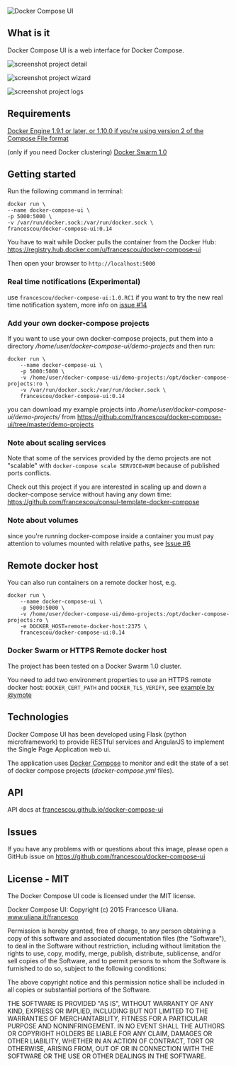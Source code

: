 ![Docker Compose UI](https://raw.githubusercontent.com/francescou/docker-compose-ui/master/static/images/logo.png)

## What is it

Docker Compose UI is a web interface for Docker Compose.

![screenshot project detail](https://raw.githubusercontent.com/francescou/docker-compose-ui/master/screenshots/project-detail.png)

![screenshot project wizard](https://raw.githubusercontent.com/francescou/docker-compose-ui/master/screenshots/project-wizard.png)

![screenshot project logs](https://raw.githubusercontent.com/francescou/docker-compose-ui/master/screenshots/logs.png)


## Requirements

[Docker Engine 1.9.1 or later, or 1.10.0 if you're using version 2 of the Compose File format](https://github.com/docker/compose/releases/tag/1.6.2)

(only if you need Docker clustering) [Docker Swarm 1.0](https://docs.docker.com/swarm/)

## Getting started

Run the following command in terminal:

    docker run \
    --name docker-compose-ui \
    -p 5000:5000 \
    -v /var/run/docker.sock:/var/run/docker.sock \
    francescou/docker-compose-ui:0.14

You have to wait while Docker pulls the container from the Docker Hub: https://registry.hub.docker.com/u/francescou/docker-compose-ui

Then open your browser to `http://localhost:5000`

### Real time notifications (Experimental)

use `francescou/docker-compose-ui:1.0.RC1` if you want to try the new real time notification system, more info on [issue #14](https://github.com/francescou/docker-compose-ui/issues/14)

### Add your own docker-compose projects

If you want to use your own docker-compose projects, put them into a directory */home/user/docker-compose-ui/demo-projects* and then run:

    docker run \
        --name docker-compose-ui \
        -p 5000:5000 \
        -v /home/user/docker-compose-ui/demo-projects:/opt/docker-compose-projects:ro \
        -v /var/run/docker.sock:/var/run/docker.sock \
        francescou/docker-compose-ui:0.14

you can download my example projects into */home/user/docker-compose-ui/demo-projects/* from https://github.com/francescou/docker-compose-ui/tree/master/demo-projects

### Note about scaling services

Note that some of the services provided by the demo projects are not "scalable" with `docker-compose scale SERVICE=NUM` because of published ports conflicts.

Check out this project if you are interested in scaling up and down a docker-compose service without having any down time: https://github.com/francescou/consul-template-docker-compose


### Note about volumes

since you're running docker-compose inside a container you must pay attention to volumes mounted with relative paths, see [Issue #6](https://github.com/francescou/docker-compose-ui/issues/6)

## Remote docker host

You can also run containers on a remote docker host, e.g.

    docker run \
        --name docker-compose-ui \
        -p 5000:5000 \
        -v /home/user/docker-compose-ui/demo-projects:/opt/docker-compose-projects:ro \
        -e DOCKER_HOST=remote-docker-host:2375 \
        francescou/docker-compose-ui:0.14


### Docker Swarm or HTTPS Remote docker host

The project has been tested on a Docker Swarm 1.0 cluster.

You need to add two environment properties to use an HTTPS remote docker host: `DOCKER_CERT_PATH` and `DOCKER_TLS_VERIFY`, see [example by @ymote](https://github.com/francescou/docker-compose-ui/issues/5#issuecomment-135697832)

## Technologies

Docker Compose UI has been developed using Flask (python microframework) to provide RESTful services and AngularJS to implement the Single Page Application web ui.

The application uses [Docker Compose](https://docs.docker.com/compose) to monitor and edit the state of a set of docker compose projects (*docker-compose.yml* files).


## API

API docs at [francescou.github.io/docker-compose-ui](http://francescou.github.io/docker-compose-ui/)

## Issues

If you have any problems with or questions about this image, please open a GitHub issue on https://github.com/francescou/docker-compose-ui

## License - MIT

The Docker Compose UI code is licensed under the MIT license.

Docker Compose UI: Copyright (c) 2015 Francesco Uliana. www.uliana.it/francesco

Permission is hereby granted, free of charge, to any person obtaining a copy
of this software and associated documentation files (the "Software"), to deal
in the Software without restriction, including without limitation the rights
to use, copy, modify, merge, publish, distribute, sublicense, and/or sell
copies of the Software, and to permit persons to whom the Software is
furnished to do so, subject to the following conditions:

The above copyright notice and this permission notice shall be included in
all copies or substantial portions of the Software.

THE SOFTWARE IS PROVIDED "AS IS", WITHOUT WARRANTY OF ANY KIND, EXPRESS OR
IMPLIED, INCLUDING BUT NOT LIMITED TO THE WARRANTIES OF MERCHANTABILITY,
FITNESS FOR A PARTICULAR PURPOSE AND NONINFRINGEMENT. IN NO EVENT SHALL THE
AUTHORS OR COPYRIGHT HOLDERS BE LIABLE FOR ANY CLAIM, DAMAGES OR OTHER
LIABILITY, WHETHER IN AN ACTION OF CONTRACT, TORT OR OTHERWISE, ARISING FROM,
OUT OF OR IN CONNECTION WITH THE SOFTWARE OR THE USE OR OTHER DEALINGS IN
THE SOFTWARE.


